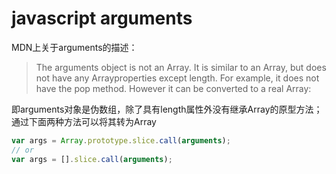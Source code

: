 # javascript arguments

MDN上关于arguments的描述：

> The arguments object is not an Array. It is similar to an Array, but does not have any Arrayproperties except length. For example, it does not have the pop method. However it can be converted to a real Array:

即arguments对象是伪数组，除了具有length属性外没有继承Array的原型方法；通过下面两种方法可以将其转为Array

``` js
var args = Array.prototype.slice.call(arguments);
// or
var args = [].slice.call(arguments);
```

